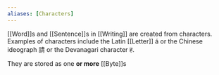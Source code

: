 ```yaml
---
aliases: [Characters]
---
```


[[Word]]s and [[Sentence]]s in [[Writing]] are created from characters. Examples of characters include the Latin [[Letter]] á or the Chinese ideograph 請 or the Devanagari character ह.

They are stored as one **or more** [[Byte]]s